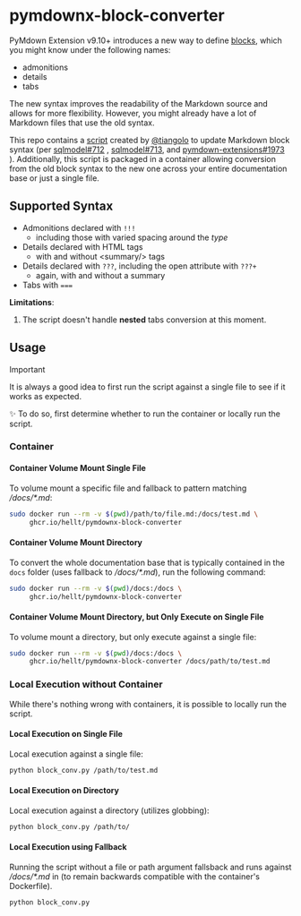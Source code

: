 # pymdownx-block-converter

PyMdown Extension v9.10+ introduces a new way to define
[blocks](https://facelessuser.github.io/pymdown-extensions/extensions/blocks/),
which you might know under the following names:

* admonitions
* details
* tabs

The new syntax improves the readability of the Markdown source and allows for
more flexibility. However, you might already have a lot of Markdown files that
use the old syntax.

This repo contains a [script](main.py) created by [@tiangolo](https://github.com/tiangolo)
to update Markdown block syntax (per [sqlmodel#712](https://github.com/fastapi/sqlmodel/pull/712)
, [sqlmodel#713](https://github.com/fastapi/sqlmodel/pull/713), and
[pymdown-extensions#1973](https://github.com/facelessuser/pymdown-extensions/discussions/1973)
). Additionally, this script is packaged in a container allowing conversion from
the old block syntax to the new one across your entire documentation base or
just a single file.

## Supported Syntax

* Admonitions declared with `!!!`
  * including those with varied spacing around the _type_
* Details declared with HTML tags
  * with and without &lt;summary/> tags
* Details declared with `???`, including the open attribute with `???+`
  * again, with and without a summary
* Tabs with `===`

**Limitations**:

1. The script doesn't handle **nested** tabs conversion at this moment.

## Usage

> [!IMPORTANT]
> It is always a good idea to first run the script against a single file to see
> if it works as expected.
>
> :sparkles: To do so, first determine whether to run the container or locally
> run the script.

### Container

#### Container Volume Mount Single File

To volume mount a specific file and fallback to pattern matching _/docs/*.md_:

```bash
sudo docker run --rm -v $(pwd)/path/to/file.md:/docs/test.md \
     ghcr.io/hellt/pymdownx-block-converter
```

#### Container Volume Mount Directory

To convert the whole documentation base that is typically contained in the
`docs` folder (uses fallback to _/docs/*.md_), run the following command:

```bash
sudo docker run --rm -v $(pwd)/docs:/docs \
     ghcr.io/hellt/pymdownx-block-converter
```

#### Container Volume Mount Directory, but Only Execute on Single File

To volume mount a directory, but only execute against a single file:

```bash
sudo docker run --rm -v $(pwd)/docs:/docs \
     ghcr.io/hellt/pymdownx-block-converter /docs/path/to/test.md
```

### Local Execution without Container

While there's nothing wrong with containers, it is possible to locally run the
script.

#### Local Execution on Single File

Local execution against a single file:

```bash
python block_conv.py /path/to/test.md
```

#### Local Execution on Directory

Local execution against a directory (utilizes globbing):

```bash
python block_conv.py /path/to/
```

#### Local Execution using Fallback

Running the script without a file or path argument fallsback and runs against
_/docs/*.md_ in (to remain backwards compatible with the container's
Dockerfile).

```bash
python block_conv.py
```
